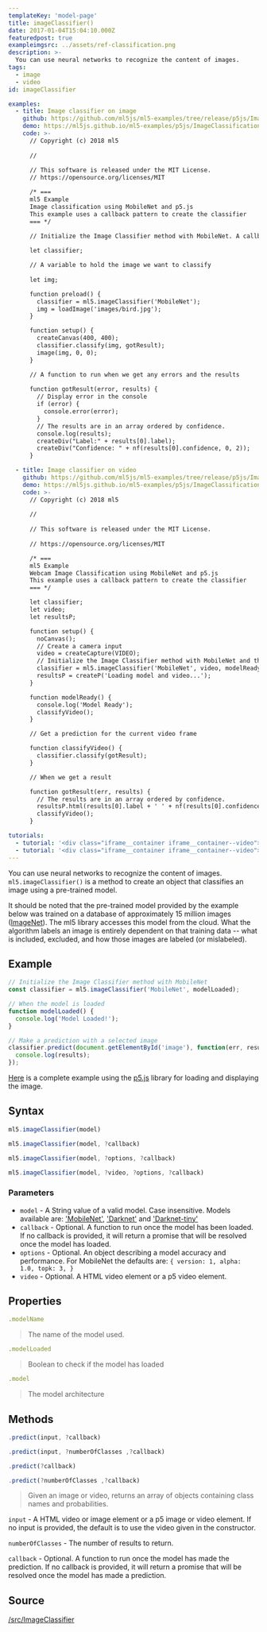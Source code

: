 ```yaml
---
templateKey: 'model-page'
title: imageClassifier()
date: 2017-01-04T15:04:10.000Z
featuredpost: true
exampleimgsrc: ../assets/ref-classification.png
description: >-
  You can use neural networks to recognize the content of images.
tags:
  - image
  - video
id: imageClassifier

examples:
  - title: Image classifier on image
    github: https://github.com/ml5js/ml5-examples/tree/release/p5js/ImageClassification/ImageClassification
    demo: https://ml5js.github.io/ml5-examples/p5js/ImageClassification/ImageClassification
    code: >-
      // Copyright (c) 2018 ml5
      
      //
      
      // This software is released under the MIT License.
      // https://opensource.org/licenses/MIT

      /* ===
      ml5 Example
      Image classification using MobileNet and p5.js
      This example uses a callback pattern to create the classifier
      === */

      // Initialize the Image Classifier method with MobileNet. A callback needs to be passed.
      
      let classifier;

      // A variable to hold the image we want to classify
      
      let img;

      function preload() {
        classifier = ml5.imageClassifier('MobileNet');
        img = loadImage('images/bird.jpg');
      }

      function setup() {
        createCanvas(400, 400);
        classifier.classify(img, gotResult);
        image(img, 0, 0);
      }

      // A function to run when we get any errors and the results
      
      function gotResult(error, results) {
        // Display error in the console
        if (error) {
          console.error(error);
        }
        // The results are in an array ordered by confidence.
        console.log(results);
        createDiv("Label:" + results[0].label);
        createDiv("Confidence: " + nf(results[0].confidence, 0, 2));
      }

  - title: Image classifier on video
    github: https://github.com/ml5js/ml5-examples/tree/release/p5js/ImageClassification/ImageClassification_Video
    demo: https://ml5js.github.io/ml5-examples/p5js/ImageClassification/ImageClassification_Video
    code: >-
      // Copyright (c) 2018 ml5
      
      //
      
      // This software is released under the MIT License.
      
      // https://opensource.org/licenses/MIT

      /* ===
      ml5 Example
      Webcam Image Classification using MobileNet and p5.js
      This example uses a callback pattern to create the classifier
      === */

      let classifier;
      let video;
      let resultsP;

      function setup() {
        noCanvas();
        // Create a camera input
        video = createCapture(VIDEO);
        // Initialize the Image Classifier method with MobileNet and the video as the second argument
        classifier = ml5.imageClassifier('MobileNet', video, modelReady);
        resultsP = createP('Loading model and video...');
      }

      function modelReady() {
        console.log('Model Ready');
        classifyVideo();
      }

      // Get a prediction for the current video frame

      function classifyVideo() {
        classifier.classify(gotResult);
      }

      // When we get a result

      function gotResult(err, results) {
        // The results are in an array ordered by confidence.
        resultsP.html(results[0].label + ' ' + nf(results[0].confidence, 0, 2));
        classifyVideo();
      }

tutorials:
  - tutorial: '<div class="iframe__container iframe__container--video"><iframe src="https://www.youtube.com/embed/yNkAuWz5lnY" frameborder="0" allow="accelerometer; autoplay; encrypted-media; gyroscope; picture-in-picture" allowfullscreen></iframe></div>'
  - tutorial: '<div class="iframe__container iframe__container--video"><iframe src="https://www.youtube.com/embed/D9BoBSkLvFo" frameborder="0" allow="accelerometer; autoplay; encrypted-media; gyroscope; picture-in-picture" allowfullscreen></iframe></div>'
---
```


You can use neural networks to recognize the content of images. `ml5.imageClassifier()` is a method to create an object that classifies an image using a pre-trained model.

It should be noted that the pre-trained model provided by the example below was trained on a database of approximately 15 million images ([ImageNet](http://www.image-net.org/)). The ml5 library accesses
this model from the cloud. What the algorithm labels an image is entirely dependent on that training data -- what is included, excluded, and how those images are labeled (or mislabeled).

## Example

```javascript
// Initialize the Image Classifier method with MobileNet
const classifier = ml5.imageClassifier('MobileNet', modelLoaded);

// When the model is loaded
function modelLoaded() {
  console.log('Model Loaded!');
}

// Make a prediction with a selected image
classifier.predict(document.getElementById('image'), function(err, results) {
  console.log(results);
});
```

[Here](https://github.com/ml5js/ml5-examples/blob/master/p5js/ImageClassification/ImageClassification/sketch.js) is a complete example using the [p5.js](https://p5js.org/) library for loading and displaying the image.

## Syntax
  ```javascript
  ml5.imageClassifier(model)
  ```

  ```javascript
  ml5.imageClassifier(model, ?callback)
  ```

  ```javascript
  ml5.imageClassifier(model, ?options, ?callback)
  ```

  ```javascript
  ml5.imageClassifier(model, ?video, ?options, ?callback)
  ```

### Parameters

  - `model` - A String value of a valid model. Case insensitive. Models available are: ['MobileNet'](https://arxiv.org/abs/1704.04861), ['Darknet'](https://pjreddie.com/darknet/imagenet/) and ['Darknet-tiny'](https://pjreddie.com/darknet/tiny-darknet/)
  - `callback` - Optional. A function to run once the model has been loaded. If no callback is provided, it will return a promise that will be resolved once the model has loaded.
  - `options` - Optional. An object describing a model accuracy and performance. For MobileNet the defaults are: `{ version: 1,
    alpha: 1.0, topk: 3, }`
  - `video` - Optional. A HTML video element or a p5 video element.

## Properties

  ```javascript
  .modelName
  ```
  > The name of the model used.

  ```javascript
  .modelLoaded
  ```
  > Boolean to check if the model has loaded

  ```javascript
  .model
  ```
  > The model architecture

## Methods

  ```javascript
  .predict(input, ?callback)
  ```

  ```javascript
  .predict(input, ?numberOfClasses ,?callback)
  ```

  ```javascript
  .predict(?callback)
  ```

  ```javascript
  .predict(?numberOfClasses ,?callback)
  ```

  > Given an image or video, returns an array of objects containing class names and probabilities.

  `input` -  A HTML video or image element or a p5 image or video element. If no input is provided, the default is to use the video given in the constructor.

  `numberOfClasses` -  The number of results to return.

  `callback` - Optional. A function to run once the model has made the prediction. If no callback is provided, it will return a promise that will be resolved once the model has made a prediction.

## Source

[/src/ImageClassifier](https://github.com/ml5js/ml5-library/blob/master/src/ImageClassifier/)
